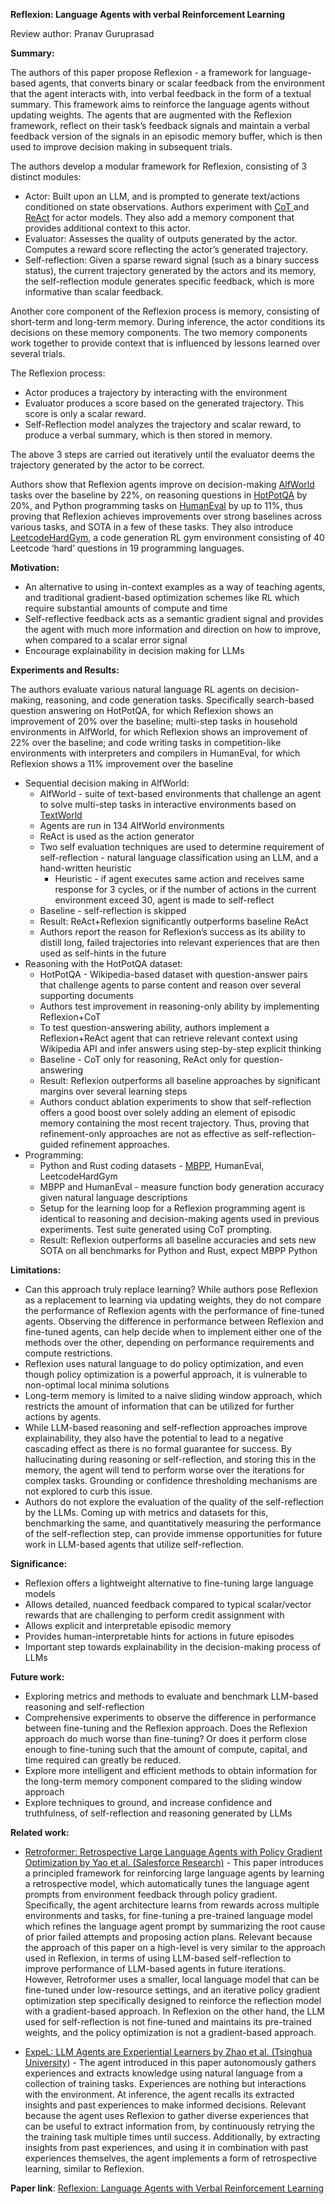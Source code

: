 **Reflexion: Language Agents with verbal Reinforcement Learning** 

Review author: Pranav Guruprasad

**Summary:**

The authors of this paper propose Reflexion - a framework for language-based agents, that converts binary or scalar feedback from the environment that the agent interacts with, into verbal feedback in the form of a textual summary. This framework aims to reinforce the language agents without updating weights. The agents that are augmented with the Reflexion framework, reflect on their task’s feedback signals and maintain a verbal feedback version of the signals in an episodic memory buffer, which is then used to improve decision making in subsequent trials.

The authors develop a modular framework for Reflexion, consisting of 3 distinct modules: 

- 	Actor: Built upon an LLM, and is prompted to generate text/actions conditioned on state observations. Authors experiment with [CoT ](https://arxiv.org/abs/2201.11903)       	   and [ReAct](https://arxiv.org/abs/2210.03629) for actor models. They also add a memory component that provides additional context to this actor.
- 	Evaluator: Assesses the quality of outputs generated by the actor. Computes a reward score reflecting the actor’s generated trajectory. 	      
- 	Self-reflection: Given a sparse reward signal (such as a binary success status), the current trajectory generated by the actors and its memory, the self-reflection module generates specific feedback, which is more informative than scalar feedback. 

Another core component of the Reflexion process is memory, consisting of short-term and long-term memory. During inference, the actor conditions its decisions on these memory components. The two memory components work together to provide context that is influenced by lessons learned over several trials.

The Reflexion process:

- 	Actor produces a trajectory by interacting with the environment 
- 	Evaluator produces a score based on the generated trajectory. This score is only a scalar reward.
- 	Self-Reflection model analyzes the trajectory and scalar reward, to produce a verbal summary, which is then stored in memory.

The above 3 steps are carried out iteratively until the evaluator deems the trajectory generated by the actor to be correct.

Authors show that Reflexion agents improve on decision-making [AlfWorld](https://arxiv.org/abs/2010.03768) tasks over the baseline by 22%, on reasoning questions in [HotPotQA](https://arxiv.org/abs/1809.09600) by 20%, and Python programming tasks on [HumanEval](https://github.com/openai/human-eval) by up to 11%, thus proving that Reflexion achieves improvements over strong baselines across various tasks, and SOTA in a few of these tasks.  They also introduce [LeetcodeHardGym](https://github.com/GammaTauAI/leetcode-hard-gym), a code generation RL gym environment consisting of 40 Leetcode ‘hard’ questions in 19 programming languages.

**Motivation:**

- An alternative to using in-context examples as a way of teaching agents, and traditional gradient-based optimization schemes like RL which require substantial amounts of compute and time
- Self-reflective feedback acts as a semantic gradient signal and provides the agent with much more information and direction on how to improve, when compared to a scalar error signal
- Encourage explainability in decision making for LLMs

**Experiments and Results:**

The authors evaluate various natural language RL agents on decision-making, reasoning, and code generation tasks. Specifically search-based question answering on HotPotQA, for which Reflexion shows an improvement of 20% over the baseline; multi-step tasks in household environments in AlfWorld, for which Reflexion shows an improvement of 22% over the baseline; and code writing tasks in competition-like environments with interpreters and compilers in HumanEval, for which Reflexion shows a 11% improvement over the baseline

- Sequential decision making in AlfWorld:
    - AlfWorld - suite of text-based environments that challenge an agent to solve multi-step tasks in interactive environments based on [TextWorld](https://arxiv.org/abs/1806.11532)
    - Agents are run in 134 AlfWorld environments
    - ReAct is used as the action generator
    - Two self evaluation techniques are used to determine requirement of self-reflection - natural language classification using an LLM, and a hand-written heuristic
        - Heuristic - if agent executes same action and receives same response for 3 cycles, or if the number of actions in the current environment exceed 30, agent is made to self-reflect
    - Baseline - self-reflection is skipped
    - Result: ReAct+Reflexion significantly outperforms baseline ReAct
    - Authors report the reason for Reflexion’s success as its ability to distill long, failed trajectories into relevant experiences that are then used as self-hints in the future
- Reasoning with the HotPotQA dataset:
    - HotPotQA - Wikipedia-based dataset with question-answer pairs that challenge agents to parse content and reason over several supporting documents
    - Authors test improvement in reasoning-only ability by implementing Reflexion+CoT
    - To test question-answering ability, authors implement a Reflexion+ReAct agent that can retrieve relevant context using Wikipedia API and infer answers using step-by-step explicit thinking
    - Baseline - CoT only for reasoning, ReAct only for question-answering
    - Result: Reflexion outperforms all baseline approaches by significant margins over several learning steps
    - Authors conduct ablation experiments to show that self-reflection offers a good boost over solely adding an element of episodic memory containing the most recent trajectory. Thus, proving that refinement-only approaches are not as effective as self-reflection-guided refinement approaches. 
- Programming:
    - Python and Rust coding datasets - [MBPP](https://arxiv.org/pdf/2108.07732.pdf), HumanEval, LeetcodeHardGym
    - MBPP and HumanEval - measure function body generation accuracy given natural language descriptions
    - Setup for the learning loop for a Reflexion programming agent is identical to reasoning and decision-making agents used in previous experiments. Test suite generated using CoT prompting.
    - Result: Reflexion outperforms all baseline accuracies and sets new SOTA on all benchmarks for Python and Rust, expect MBPP Python

**Limitations:**

- Can this approach truly replace learning? While authors pose Reflexion as a replacement to learning via updating weights, they do not compare the performance of Reflexion agents with the performance of fine-tuned agents. Observing the difference in performance between Reflexion and fine-tuned agents, can help decide when to implement either one of the methods over the other, depending on performance requirements and compute restrictions.
- Reflexion uses natural language to do policy optimization, and even though policy optimization is a powerful approach, it is vulnerable to non-optimal local minima solutions
- Long-term memory is limited to a naive sliding window approach, which restricts the amount of information that can be utilized for further actions by agents.
- While LLM-based reasoning and self-reflection approaches improve explainability, they also have the potential to lead to a negative cascading effect as there is no formal guarantee for success. By hallucinating during reasoning or self-reflection, and storing this in the memory, the agent will tend to perform worse over the iterations for complex tasks. Grounding or confidence thresholding mechanisms are not explored to curb this issue.
- Authors do not explore the evaluation of the quality of the self-reflection by the LLMs. Coming up with metrics and datasets for this, benchmarking the same, and quantitatively measuring the performance of the self-reflection step, can provide immense opportunities for future work in LLM-based agents that utilize self-reflection.

**Significance:**

- Reflexion offers a lightweight alternative to fine-tuning large language models
- Allows detailed, nuanced feedback compared to typical scalar/vector rewards that are challenging to perform credit assignment with
- Allows explicit and interpretable episodic memory
- Provides human-interpretable hints for actions in future episodes
- Important step towards explainability in the decision-making process of LLMs

**Future work:**

- Exploring metrics and methods to evaluate and benchmark LLM-based reasoning and self-reflection 
- Comprehensive experiments to observe the difference in performance between fine-tuning and the Reflexion approach. Does the Reflexion approach do much worse than fine-tuning? Or does it perform close enough to fine-tuning such that the amount of compute, capital, and time required can greatly be reduced.
- Explore more intelligent and efficient methods to obtain information for the long-term memory component compared to the sliding window approach
- Explore techniques to ground, and increase confidence and truthfulness, of self-reflection and reasoning generated by LLMs

**Related work:**

 - [Retroformer: Retrospective Large Language Agents with Policy Gradient Optimization by Yao et al. (Salesforce Research)](https://arxiv.org/pdf/2308.02151.pdf) - This paper introduces a principled framework for reinforcing large language agents by learning a retrospective model, which automatically tunes the language agent prompts from environment feedback through policy gradient. Specifically, the agent architecture learns from rewards across multiple environments and tasks, for fine-tuning a pre-trained language model which refines the language agent prompt by summarizing the root cause of prior failed attempts and proposing action plans. Relevant because the approach of this paper on a high-level is very similar to the approach used in Reflexion, in terms of using LLM-based self-reflection to improve performance of LLM-based agents in future iterations. However, Retroformer uses a smaller, local language model that can be fine-tuned under low-resource settings, and an iterative policy gradient optimization step specifically designed to reinforce the reflection model with a gradient-based approach. In Reflexion on the other hand, the LLM used for self-reflection is not fine-tuned and maintains its pre-trained weights, and the policy optimization is not a gradient-based approach.

- [ExpeL: LLM Agents are Experiential Learners by Zhao et al. (Tsinghua University](https://arxiv.org/pdf/2308.10144.pdf)) - The agent introduced in this paper autonomously gathers experiences and extracts knowledge using natural language from a collection of training tasks. Experiences are nothing but interactions with the environment. At inference, the agent recalls its extracted insights and past experiences to make informed decisions. Relevant because the agent uses Reflexion to gather diverse experiences that can be useful to extract information from, by continuously retrying the the training task multiple times until success. Additionally, by extracting insights from past experiences, and using it in combination with past experiences themselves, the agent implements a form of retrospective learning, similar to Reflexion.


**Paper link**: [Reflexion: Language Agents with Verbal Reinforcement Learning](https://arxiv.org/abs/2303.11366)
